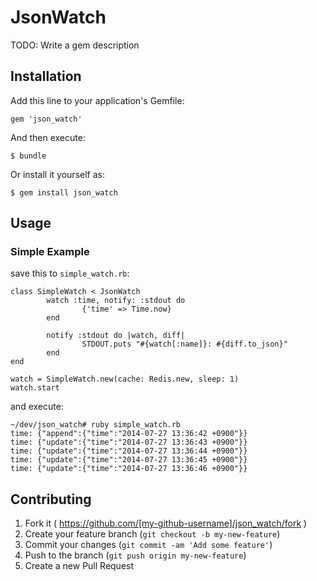 # JsonWatch

TODO: Write a gem description

## Installation

Add this line to your application's Gemfile:

    gem 'json_watch'

And then execute:

    $ bundle

Or install it yourself as:

    $ gem install json_watch

## Usage

### Simple Example

save this to `simple_watch.rb`:

	class SimpleWatch < JsonWatch
	        watch :time, notify: :stdout do
	                {'time' => Time.now}
	        end
	
	        notify :stdout do |watch, diff|
	                STDOUT.puts "#{watch[:name]}: #{diff.to_json}"
	        end
	end
	
	watch = SimpleWatch.new(cache: Redis.new, sleep: 1)
	watch.start

and execute:

	~/dev/json_watch# ruby simple_watch.rb
	time: {"append":{"time":"2014-07-27 13:36:42 +0900"}}
	time: {"update":{"time":"2014-07-27 13:36:43 +0900"}}
	time: {"update":{"time":"2014-07-27 13:36:44 +0900"}}
	time: {"update":{"time":"2014-07-27 13:36:45 +0900"}}
	time: {"update":{"time":"2014-07-27 13:36:46 +0900"}}

## Contributing

1. Fork it ( https://github.com/[my-github-username]/json_watch/fork )
2. Create your feature branch (`git checkout -b my-new-feature`)
3. Commit your changes (`git commit -am 'Add some feature'`)
4. Push to the branch (`git push origin my-new-feature`)
5. Create a new Pull Request
